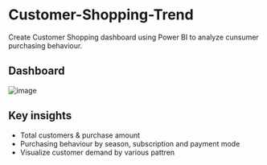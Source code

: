 # Customer-Shopping-Trend
Create Customer Shopping dashboard using Power BI to analyze cunsumer purchasing behaviour.

## Dashboard

![image](https://github.com/user-attachments/assets/3dcb645a-bdaf-46a9-8c6d-5ce917123aea)



## Key insights
- Total customers & purchase amount
- Purchasing behaviour by season, subscription and payment mode
- Visualize customer demand by various pattren
